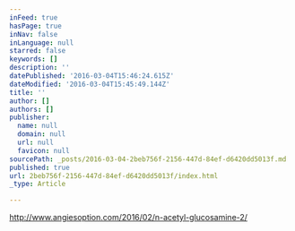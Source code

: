 ```yaml
---
inFeed: true
hasPage: true
inNav: false
inLanguage: null
starred: false
keywords: []
description: ''
datePublished: '2016-03-04T15:46:24.615Z'
dateModified: '2016-03-04T15:45:49.144Z'
title: ''
author: []
authors: []
publisher:
  name: null
  domain: null
  url: null
  favicon: null
sourcePath: _posts/2016-03-04-2beb756f-2156-447d-84ef-d6420dd5013f.md
published: true
url: 2beb756f-2156-447d-84ef-d6420dd5013f/index.html
_type: Article

---
```

http://www.angiesoption.com/2016/02/n-acetyl-glucosamine-2/
